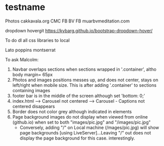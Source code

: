 # testname

Photos
cakkavala.org
CMC FB
BV FB 
muarbvmeditation.com

dropdown hovergit 
https://kybarg.github.io/bootstrap-dropdown-hover/

To do
dl all css libraries to local

Lato
poppins
montserrat

To ask Malcolm:
1. Navbar overlaps sections when sections wrapped in '.container', altho body margin= 65px
2. Photos and images positions messes up, and does not center, stays on left/right when mobile size. This is after adding '.container' to sections containing images
4. footer bar is in the middle of the screen although set 'bottom: 0;'
5. index.html 
   --> Carousel not centered
   --> Carousel - Captions not centered disappears
7. Border does not color grey although indicated in elements
8. Page background images do not display when viewed from online (github.io) when set to both "images/pic.jpg" and "/images/pic.jpg"
   - Conversely, adding "/" on Local machine (/mages/pic.jpg) will show page backgrounds [using LiveServer]...Leaving "/" out does not display the page background for this case. interestingly. 